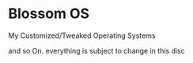 # Blossom OS

My Customized/Tweaked Operating Systems

and so On. everything is subject to change in this disc
